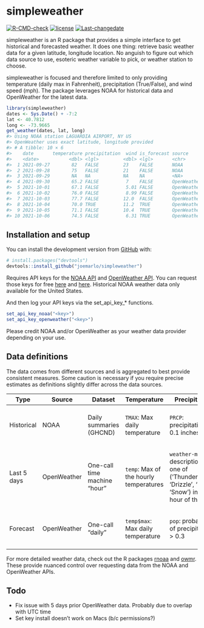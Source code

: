 
<!-- README.md is generated from README.Rmd. Please edit that file -->

# simpleweather

<!-- badges: start -->

[![R-CMD-check](https://github.com/joemarlo/simpleweather/workflows/R-CMD-check/badge.svg)](https://github.com/joemarlo/simpleweather/actions)
[![license](https://img.shields.io/badge/license-MIT%20+%20file%20LICENSE-lightgrey.svg)](https://choosealicense.com/)
[![Last-changedate](https://img.shields.io/badge/last%20change-2021--10--04-yellowgreen.svg)](/commits/master)
<!-- badges: end -->

simpleweather is an R package that provides a simple interface to get
historical and forecasted weather. It does one thing: retrieve basic
weather data for a given latitude, longitude location. No anguish to
figure out which data source to use, esoteric weather variable to pick,
or weather station to choose.

simpleweather is focused and therefore limited to only providing
temperature (daily max in Fahrenheit), precipitation (True/False), and
wind speed (mph). The package leverages NOAA for historical data and
OpenWeather for the latest data.

``` r
library(simpleweather)
dates <- Sys.Date() + -7:2
lat <- 40.7812
long <- -73.9665
get_weather(dates, lat, long)
#> Using NOAA station LAGUARDIA AIRPORT, NY US
#> OpenWeather uses exact latitude, longitude provided
#> # A tibble: 10 × 6
#>    date       temperature precipitation  wind is_forecast source     
#>    <date>           <dbl> <lgl>         <dbl> <lgl>       <chr>      
#>  1 2021-09-27        82   FALSE         23    FALSE       NOAA       
#>  2 2021-09-28        75   FALSE         21    FALSE       NOAA       
#>  3 2021-09-29        NA   NA            NA    NA          <NA>       
#>  4 2021-09-30        65.2 FALSE          7    FALSE       OpenWeather
#>  5 2021-10-01        67.1 FALSE          5.01 FALSE       OpenWeather
#>  6 2021-10-02        76.0 FALSE          8.99 FALSE       OpenWeather
#>  7 2021-10-03        77.7 FALSE         12.0  FALSE       OpenWeather
#>  8 2021-10-04        70.0 TRUE          11.2  TRUE        OpenWeather
#>  9 2021-10-05        71.1 FALSE         10.4  TRUE        OpenWeather
#> 10 2021-10-06        74.5 FALSE          6.31 TRUE        OpenWeather
```

## Installation and setup

You can install the development version from
[GitHub](https://github.com/joemarlo/simpleweather) with:

``` r
# install.packages("devtools")
devtools::install_github("joemarlo/simpleweather")
```

Requires API keys for the [NOAA
API](https://www.ncdc.noaa.gov/cdo-web/webservices/v2) and [OpenWeather
API](https://openweathermap.org/api/one-call-api). You can request those
keys for free [here](https://www.ncdc.noaa.gov/cdo-web/token) and
[here](https://openweathermap.org/price). Historical NOAA weather data
only available for the United States.

And then log your API keys via the set\_api\_key\_\* functions.

``` r
set_api_key_noaa("<key>")
set_api_key_openweather("<key>")
```

Please credit NOAA and/or OpenWeather as your weather data provider
depending on your use.

## Data definitions

The data comes from different sources and is aggregated to best provide
consistent measures. Some caution is necessary if you require precise
estimates as definitions slightly differ across the data sources.

| Type        | Source      | Dataset                      | Temperature                            | Precipitation                                                                                            | Wind                                                           |
|-------------|-------------|------------------------------|----------------------------------------|----------------------------------------------------------------------------------------------------------|----------------------------------------------------------------|
| Historical  | NOAA        | Daily summaries (GHCND)      | `TMAX`: Max daily temperature          | `PRCP`: precipitation &gt; 0.1 inches                                                                    | `WSF2`: fastest 2-minute speed in mph                          |
| Last 5 days | OpenWeather | One-call time machine “hour” | `temp`: Max of the hourly temperatures | `weather-main`: description is one of (‘Thunderstorm’, ‘Drizzle’, ‘Rain’, ‘Snow’) in any hour of the day | `wind_speed`: maximum of the hourly reported wind speed in mph |
| Forecast    | OpenWeather | One-call “daily”             | `temp$max`: Max daily temperature      | `pop`: probability of precipitation &gt; 0.3                                                             | `wind_speed`: reported wind speed in mph                       |

For more detailed weather data, check out the R packages
[rnoaa](https://github.com/ropensci/rnoaa) and
[owmr](https://github.com/crazycapivara/owmr). These provide nuanced
control over requesting data from the NOAA and OpenWeather APIs.

## Todo

-   Fix issue with 5 days prior OpenWeather data. Probably due to
    overlap with UTC time
-   Set key install doesn’t work on Macs (b/c permissions?)
